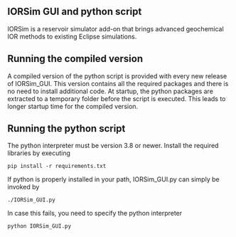 ## IORSim GUI and python script
IORSim is a reservoir simulator add-on that brings advanced geochemical IOR methods to existing 
Eclipse simulations.

## Running the compiled version
A compiled version of the python script is provided with every new release of IORSim_GUI. This version contains all the required packages and there is no need to install additional code. At startup, the python packages are extracted to a temporary folder before the script is executed. This leads to longer startup time for the compiled version. 

## Running the python script
The python interpreter must be version 3.8 or newer. Install the required libraries by executing 

`pip install -r requirements.txt`

If python is properly installed in your path, IORSim_GUI.py can simply be invoked by

`./IORSim_GUI.py`

In case this fails, you need to specify the python interpreter

`python IORSim_GUI.py` 




